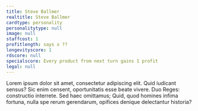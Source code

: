 ```yaml
---
title: Steve Ballmer
realtitle: Steve Ballmer
cardtype: personality
personalitytype: null
image: null
staffcost: 1
profitlength: says x ??
longevityscore: 1
rdscore: null
specialscore: Every product from next turn gains 1 profit
legal: null
---
```


Lorem ipsum dolor sit amet, consectetur adipiscing elit. Quid iudicant sensus? Sic enim censent, oportunitatis esse beate vivere. Duo Reges: constructio interrete. Sed haec omittamus; Quid, quod homines infima fortuna, nulla spe rerum gerendarum, opifices denique delectantur historia?
